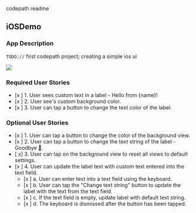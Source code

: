 codepath readme 

## iOSDemo

### App Description
`TODO://` first codepath project;  creating a simple ios ui 
 
 
![](https://i.imgur.com/Svco4NI.gif)


### Required User Stories
- [x ] 1. User sees custom text in a label - Hello from {name}!
- [x ] 2. User see's custom background color.
- [x ] 3. User can tap a button to change the text color of the label.

### Optional User Stories
- [x ] 1. User can tap a button to change the color of the background view.
- [x ] 2. User can tap a button to change the text string of the label - Goodbye 👋.
- [ x] 3. User can tap on the background view to reset all views to default settings.
- [x ] 4. User can update the label text with custom text entered into the text field.
   - [x ] a. User can enter text into a text field using the keyboard.
   - [x ] b. User can tap the "Change text string" button to update the label with the text from the text field.
   - [x ] c. If the text field is empty, update label with default text string.
   - [x ] d. The keyboard is dismissed after the button has been tapped.
